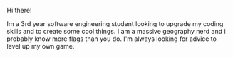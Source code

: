 Hi there!

Im a 3rd year software engineering student looking to upgrade my coding skills and to create some cool things. I am a massive geography nerd and i probably know more flags than you do. I'm always looking for advice to level up my own game.
